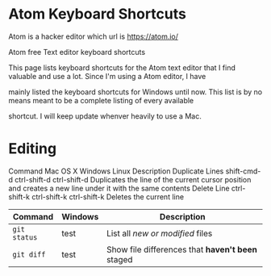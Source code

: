 # Atom Keyboard Shortcuts

Atom is a hacker editor which url is https://atom.io/

Atom free Text editor keyboard shortcuts

This page lists keyboard shortcuts for the Atom text editor that I find valuable and use a lot. Since I'm using a Atom editor, I have 

mainly listed the keyboard shortcuts for Windows until now. This list is by no means meant to be a complete listing of every available 

shortcut. I will keep update whenver heavily to use a Mac.


# Editing

Command	Mac OS X	Windows	Linux	Description
Duplicate Lines	shift-cmd-d	ctrl-shift-d	ctrl-shift-d	Duplicates the line of the current cursor position and creates a new line under it with the same contents
Delete Line	ctrl-shift-k	ctrl-shift-k	ctrl-shift-k	Deletes the current line

| Command | Windows | Description |
| --- | --- | --- |
| `git status` | test | List all *new or modified* files |
| `git diff` | test |Show file differences that **haven't been** staged |
